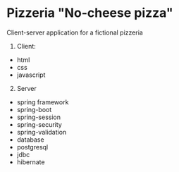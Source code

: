 # Pizzeria "No-cheese pizza"
Client-server application for a fictional pizzeria

1. Client: 
 * html
 * css
 * javascript
2. Server  
 * spring framework
  * spring-boot
  * spring-session
  * spring-security
  * spring-validation
 * database
  * postgresql
  * jdbc
  * hibernate
